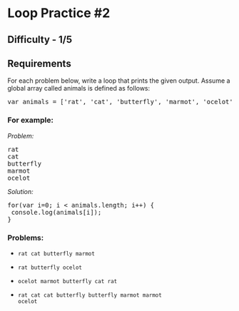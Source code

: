 # Loop Practice #2

## Difficulty - 1/5

## Requirements
For each problem below, write a loop that prints the given output. Assume a global array called animals is defined as follows:

<pre>var animals = ['rat', 'cat', 'butterfly', 'marmot', 'ocelot'];</pre>

### For example:

<em>Problem:</em>

<pre>
rat
cat
butterfly
marmot
ocelot
</pre>

<em>Solution:</em>
<pre>
for(var i=0; i &lt; animals.length; i++) {
 console.log(animals[i]);
}
</pre>

### Problems:
- <code>rat cat butterfly marmot</code>

- <code>rat butterfly ocelot</code>

- <code>ocelot marmot butterfly cat rat</code>

- <code>rat cat cat butterfly butterfly marmot marmot ocelot</code>
